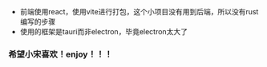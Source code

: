 - 前端使用react，使用vite进行打包，这个小项目没有用到后端，所以没有rust编写的步骤
- 使用的框架是tauri而非electron，毕竟electron太大了
### 希望小宋喜欢！enjoy！！！
